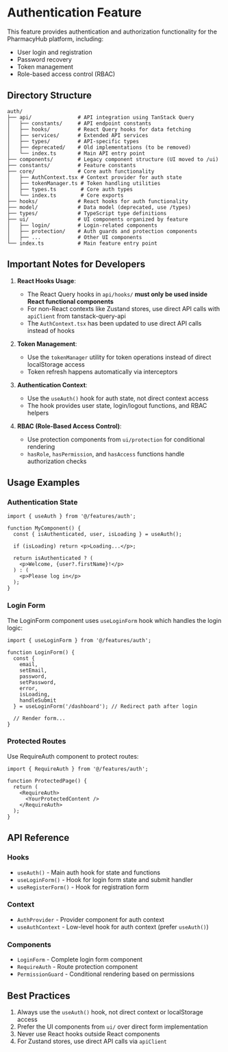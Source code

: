 # Authentication Feature

This feature provides authentication and authorization functionality for the PharmacyHub platform, including:

- User login and registration
- Password recovery
- Token management
- Role-based access control (RBAC)

## Directory Structure

```
auth/
├── api/               # API integration using TanStack Query
│   ├── constants/     # API endpoint constants
│   ├── hooks/         # React Query hooks for data fetching
│   ├── services/      # Extended API services
│   ├── types/         # API-specific types
│   ├── deprecated/    # Old implementations (to be removed)
│   └── index.ts       # Main API entry point
├── components/        # Legacy component structure (UI moved to /ui)
├── constants/         # Feature constants
├── core/              # Core auth functionality
│   ├── AuthContext.tsx # Context provider for auth state
│   ├── tokenManager.ts # Token handling utilities
│   ├── types.ts        # Core auth types
│   └── index.ts        # Core exports
├── hooks/             # React hooks for auth functionality
├── model/             # Data model (deprecated, use /types)
├── types/             # TypeScript type definitions
├── ui/                # UI components organized by feature
│   ├── login/         # Login-related components
│   ├── protection/    # Auth guards and protection components
│   ├── ...            # Other UI components
└── index.ts           # Main feature entry point
```

## Important Notes for Developers

1. **React Hooks Usage**:
   - The React Query hooks in `api/hooks/` **must only be used inside React functional components**
   - For non-React contexts like Zustand stores, use direct API calls with `apiClient` from tanstack-query-api
   - The `AuthContext.tsx` has been updated to use direct API calls instead of hooks

2. **Token Management**:
   - Use the `tokenManager` utility for token operations instead of direct localStorage access
   - Token refresh happens automatically via interceptors

3. **Authentication Context**:
   - Use the `useAuth()` hook for auth state, not direct context access
   - The hook provides user state, login/logout functions, and RBAC helpers

4. **RBAC (Role-Based Access Control)**:
   - Use protection components from `ui/protection` for conditional rendering
   - `hasRole`, `hasPermission`, and `hasAccess` functions handle authorization checks

## Usage Examples

### Authentication State

```tsx
import { useAuth } from '@/features/auth';

function MyComponent() {
  const { isAuthenticated, user, isLoading } = useAuth();
  
  if (isLoading) return <p>Loading...</p>;
  
  return isAuthenticated ? (
    <p>Welcome, {user?.firstName}!</p>
  ) : (
    <p>Please log in</p>
  );
}
```

### Login Form

The LoginForm component uses `useLoginForm` hook which handles the login logic:

```tsx
import { useLoginForm } from '@/features/auth';

function LoginForm() {
  const {
    email,
    setEmail,
    password,
    setPassword,
    error,
    isLoading,
    handleSubmit
  } = useLoginForm('/dashboard'); // Redirect path after login
  
  // Render form...
}
```

### Protected Routes

Use RequireAuth component to protect routes:

```tsx
import { RequireAuth } from '@/features/auth';

function ProtectedPage() {
  return (
    <RequireAuth>
      <YourProtectedContent />
    </RequireAuth>
  );
}
```

## API Reference

### Hooks

- `useAuth()` - Main auth hook for state and functions
- `useLoginForm()` - Hook for login form state and submit handler
- `useRegisterForm()` - Hook for registration form

### Context

- `AuthProvider` - Provider component for auth context
- `useAuthContext` - Low-level hook for auth context (prefer `useAuth()`)

### Components

- `LoginForm` - Complete login form component
- `RequireAuth` - Route protection component
- `PermissionGuard` - Conditional rendering based on permissions

## Best Practices

1. Always use the `useAuth()` hook, not direct context or localStorage access
2. Prefer the UI components from `ui/` over direct form implementation
3. Never use React hooks outside React components
4. For Zustand stores, use direct API calls via `apiClient`
